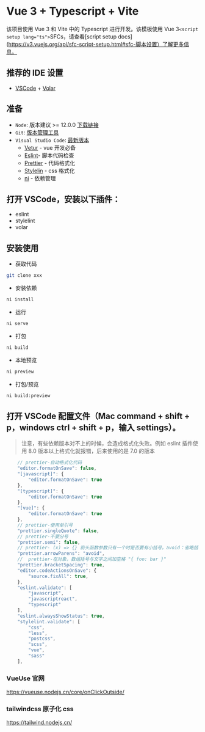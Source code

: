 # Vue 3 + Typescript + Vite

该项目使用 Vue 3 和 Vite 中的 Typescript 进行开发。该模板使用 Vue 3`<script setup lang="ts">`SFCs，请查看[script setup docs](https://v3.vuejs.org/api/sfc-script-setup.html#sfc-脚本设置）了解更多信息。

## 推荐的 IDE 设置

- [VSCode](https://code.visualstudio.com/) + [Volar](https://marketplace.visualstudio.com/items?itemName=johnsoncodehk.volar)

## 准备

- `Node`: 版本建议 >= 12.0.0 [下载链接](https://nodejs.org/zh-cn/download/)
- `Git`: [版本管理工具](https://www.git-scm.com/download)
- `Visual Studio Code`: [最新版本](https://code.visualstudio.com/Download/)
  - [Vetur](https://marketplace.visualstudio.com/items?itemName=octref.vetur) - vue 开发必备
  - [Eslint](https://marketplace.visualstudio.com/items?itemName=dbaeumer.vscode-eslint)- 脚本代码检查
  - [Prettier](https://marketplace.visualstudio.com/items?itemName=esbenp.prettier-vscode) - 代码格式化
  - [Stylelin](https://marketplace.visualstudio.com/items?itemName=stylelint.vscode-stylelint) - css 格式化
  - [ni](https://github.com/antfu/ni) - 依赖管理

## 打开 VSCode，安装以下插件：

- eslint
- stylelint
- volar

## 安装使用

- 获取代码

```sh
git clone xxx
```

- 安装依赖

```sh
ni install
```

- 运行

```sh
ni serve
```

- 打包

```sh
ni build
```

- 本地预览

```sh
ni preview
```

- 打包/预览

```sh
ni build:preview
```

## 打开 VSCode 配置文件（Mac command + shift + p，windows ctrl + shift + p，输入 settings）。

> 注意，有些依赖版本对不上的时候，会造成格式化失败。例如 eslint 插件使用 8.0 版本以上格式化就报错，后来使用的是 7.0 的版本

```js
    // prettier-自动格式化代码
    "editor.formatOnSave": false,
    "[javascript]": {
        "editor.formatOnSave": true
    },
    "[typescript]": {
        "editor.formatOnSave": true
    },
    "[vue]": {
        "editor.formatOnSave": true
    },
    // prettier-使用单引号
    "prettier.singleQuote": false,
    // prettier-不要分号
    "prettier.semi": false,
    // prettier- (x) => {} 箭头函数参数只有一个时是否要有小括号。avoid：省略括号
    "prettier.arrowParens": "avoid",
    //  prettier-在对象，数组括号与文字之间加空格 "{ foo: bar }"
    "prettier.bracketSpacing": true,
    "editor.codeActionsOnSave": {
        "source.fixAll": true,
    },
    "eslint.validate": [
        "javascript",
        "javascriptreact",
        "typescript"
    ],
    "eslint.alwaysShowStatus": true,
    "stylelint.validate": [
        "css",
        "less",
        "postcss",
        "scss",
        "vue",
        "sass"
    ],
```

### VueUse 官网

https://vueuse.nodejs.cn/core/onClickOutside/

### tailwindcss 原子化 css

https://tailwind.nodejs.cn/
